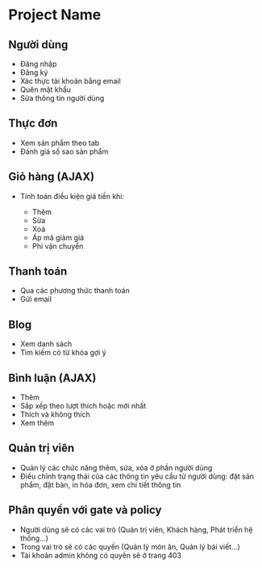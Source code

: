 <!DOCTYPE html>
<html>
<head>
  <meta charset="UTF-8">
  <title>Project Name - README</title>
  <style>
    /* CSS styles for README.md */
    /* ... */
  </style>
</head>
<body>
  <h1>Project Name</h1>

  <h2>Người dùng</h2>
  <ul>
    <li>Đăng nhập</li>
    <li>Đăng ký</li>
    <li>Xác thực tài khoản bằng email</li>
    <li>Quên mật khẩu</li>
    <li>Sửa thông tin người dùng</li>
  </ul>

  <h2>Thực đơn</h2>
  <ul>
    <li>Xem sản phẩm theo tab</li>
    <li>Đánh giá số sao sản phẩm</li>
  </ul>

  <h2>Giỏ hàng (AJAX)</h2>
  <ul>
    <li>Tính toán điều kiện giá tiền khi:</li>
    <ul>
      <li>Thêm</li>
      <li>Sửa</li>
      <li>Xoá</li>
      <li>Áp mã giảm giá</li>
      <li>Phí vận chuyển</li>
    </ul>
  </ul>

  <h2>Thanh toán</h2>
  <ul>
    <li>Qua các phương thức thanh toán</li>
    <li>Gửi email</li>
  </ul>

  <h2>Blog</h2>
  <ul>
    <li>Xem danh sách</li>
    <li>Tìm kiếm có từ khóa gợi ý</li>
  </ul>

  <h2>Bình luận (AJAX)</h2>
  <ul>
    <li>Thêm</li>
    <li>Sắp xếp theo lượt thích hoặc mới nhất</li>
    <li>Thích và không thích</li>
    <li>Xem thêm</li>
  </ul>

  <h2>Quản trị viên</h2>
  <ul>
    <li>Quản lý các chức năng thêm, sửa, xóa ở phần người dùng</li>
    <li>Điều chỉnh trạng thái của các thông tin yêu cầu từ người dùng: đặt sản phẩm, đặt bàn, in hóa đơn, xem chi tiết thông tin</li>
  </ul>

  <h2>Phân quyền với gate và policy</h2>
  <ul>
    <li>Người dùng sẽ có các vai trò (Quản trị viên, Khách hàng, Phát triển hệ thống...)</li>
    <li>Trong vai trò sẽ có các quyền (Quản lý món ăn, Quản lý bài viết...)</li>
    <li>Tài khoản admin không có quyền sẽ ở trang 403</li>
  </ul>
</body>
</html>
